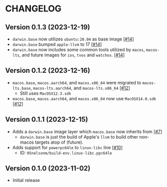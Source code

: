 # CHANGELOG

## Version 0.1.3 (2023-12-19)
 - `darwin.base` now utilizes `ubuntu:20.04` as base image [[#14]][14]
 - `darwin.base` bumped `apple-llvm` to 17 [[#14]][14]
 - `darwin.base` now includes some common tools utilized by `macos`, 
   `macos-lts`, and future images for `ios`, `tvos` and `watchos`. [[#14]][14]

## Version 0.1.2 (2023-12-16)
 - `macos.base`, `macos.aarch64`, and `macos.x86_64` were migrated to 
   `macos-lts.base`, `macos-lts.aarch64`, and `macos-lts.x86_64` [[#12]][12]
     - Still uses `MacOSX12.3.sdk`
 - `macos.base`, `macos.aarch64`, and `macos.x86_64` now use 
   `MacOSX14.0.sdk` [[#12]][12]

## Version 0.1.1 (2023-12-15)
 - Adds a `darwin.base` image layer which `macos.base` now inherits from [[#7]][7]
     - `darwin.base` is just the build of Apple's `llvm` to build other
       non-macos targets atop of (future).
 - Adds support for `powerpc64le` to `linux-libc` line [[#10]][10]
     - ID: `05nelsonm/build-env.linux-libc.ppc64le`

## Version 0.1.0 (2023-11-02)
 - Initial release

[7]: https://github.com/05nelsonm/build-env/pull/7
[10]: https://github.com/05nelsonm/build-env/pull/10
[12]: https://github.com/05nelsonm/build-env/pull/12
[14]: https://github.com/05nelsonm/build-env/pull/14
